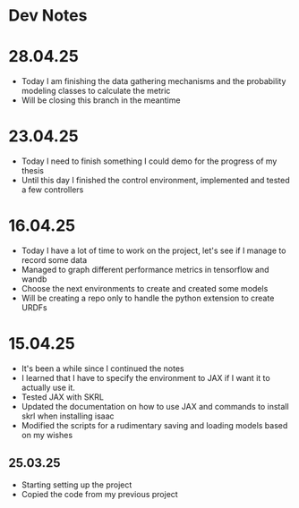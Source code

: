 # Dev Notes

# 28.04.25
- Today I am finishing the data gathering mechanisms and the probability modeling classes to calculate the metric
- Will be closing this branch in the meantime

# 23.04.25
- Today I need to finish something I could demo for the progress of my thesis
- Until this day I finished the control environment, implemented and tested a few controllers

# 16.04.25
- Today I have a lot of time to work on the project, let's see if I manage to record some data
- Managed to graph different performance metrics in tensorflow and wandb
- Choose the next environments to create and created some models
- Will be creating a repo only to handle the python extension to create URDFs

# 15.04.25
- It's been a while since I continued the notes
- I learned that I have to specify the environment to JAX if I want it to actually use it.
- Tested JAX with SKRL
- Updated the documentation on how to use JAX and commands to install skrl when installing isaac
- Modified the scripts for a rudimentary saving and loading models based on my wishes

## 25.03.25
- Starting setting up the project
- Copied the code from my previous project
